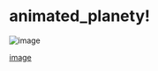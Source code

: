# animated_planety!
![image](https://github.com/DrQwerciaks/animated_planety/assets/77661984/307fafee-bf0b-4fc6-ac5e-5049c23c8ec6)

[image](https://github.com/DrQwerciaks/animated_planety/assets/77661984/5d00d9c8-b52b-4432-91d1-6ab3411318df)
